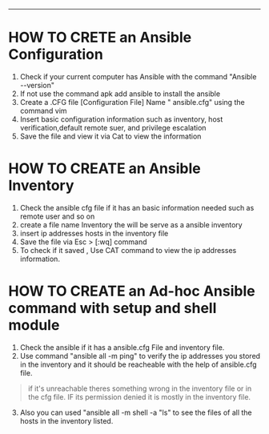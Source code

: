 ---
# HOW TO CRETE an Ansible Configuration
1. Check if your current computer has Ansible with the command "Ansible --version"
2. If not use the command apk add ansible to install the ansible
3. Create a .CFG file [Configuration File] Name " ansible.cfg" using the command vim
4. Insert basic configuration information such as inventory, host verification,default remote suer, and privilege escalation
5. Save the file and view it via Cat to view the information


# HOW TO CREATE an Ansible Inventory
1. Check the ansible cfg file if it has an basic information needed such as remote user and so on
2. create a file name Inventory the will be serve as a ansible inventory
3. insert ip addresses hosts in the inventory file
4. Save the file via Esc > [:wq] command
5. To check if it saved , Use CAT command to view the ip addresses information.


# HOW TO CREATE an Ad-hoc Ansible command with setup and shell module
1. Check the ansible if it has a ansible.cfg File and inventory file.
2. Use command "ansible all -m ping" to verify the ip addresses you stored in the inventory and it should be reacheable with the help of ansible.cfg file.
> if it's unreachable theres something wrong in the inventory file or in the cfg file. IF its permission denied it is mostly in the inventory file.
3. Also you can used "ansible all -m shell -a "ls" to see the files of all the hosts in the inventory listed.
